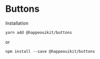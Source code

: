 # Buttons



Installation

    yarn add @happeouikit/buttons

or 

    npm install --save @happeouikit/buttons
